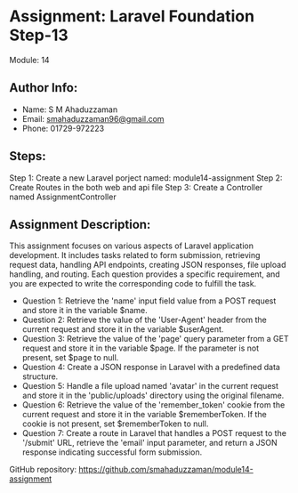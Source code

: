 # Assignment: Laravel Foundation Step-13

Module: 14

## Author Info:
- Name: S M Ahaduzzaman
- Email: smahaduzzaman96@gmail.com
- Phone: 01729-972223

## Steps:
Step 1: Create a new Laravel porject named: module14-assignment
Step 2: Create Routes in the both web and api file
Step 3: Create a Controller named AssignmentController

## Assignment Description:
This assignment focuses on various aspects of Laravel application development. It includes tasks related to form submission, retrieving request data, handling API endpoints, creating JSON responses, file upload handling, and routing. Each question provides a specific requirement, and you are expected to write the corresponding code to fulfill the task.

- Question 1: Retrieve the 'name' input field value from a POST request and store it in the variable $name.
- Question 2: Retrieve the value of the 'User-Agent' header from the current request and store it in the variable $userAgent.
- Question 3: Retrieve the value of the 'page' query parameter from a GET request and store it in the variable $page. If the parameter is not present, set $page to null.
- Question 4: Create a JSON response in Laravel with a predefined data structure.
- Question 5: Handle a file upload named 'avatar' in the current request and store it in the 'public/uploads' directory using the original filename.
- Question 6: Retrieve the value of the 'remember_token' cookie from the current request and store it in the variable $rememberToken. If the cookie is not present, set $rememberToken to null.
- Question 7: Create a route in Laravel that handles a POST request to the '/submit' URL, retrieve the 'email' input parameter, and return a JSON response indicating successful form submission.

GitHub repository: https://github.com/smahaduzzaman/module14-assignment
